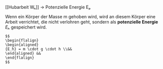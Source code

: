 
[[Hubarbeit Wₕ]] → Potenzielle Energie Eₚ 

Wenn ein Körper der Masse m gehoben wird, wird an diesem Körper eine Arbeit verrichtet, die nicht verlohren geht, sondern als **potenzielle Energie** *Eₕ* gespeichert wird.

``` ad-formel
$$
\begin{flalign}
\begin{aligned}
{E_h} = m \cdot g \cdot h \\&& 
\end{aligned} &&
\end{flalign}
$$

```
